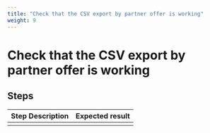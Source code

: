 ```yaml
---
title: "Check that the CSV export by partner offer is working"
weight: 9
---
```


# Check that the CSV export by partner offer is working
## Steps
| Step Description | Expected result |
| ----- | ----- |
|  |  |
